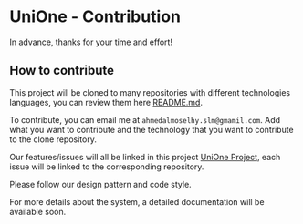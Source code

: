 # UniOne - Contribution

In advance, thanks for your time and effort!

## How to contribute

This project will be cloned to many repositories with different technologies languages, you can review them here [README.md](README.md).

To contribute, you can email me at `ahmedalmoselhy.slm@gmamil.com`. Add what you want to contribute and the technology that you want to contribute to the clone repository.

Our features/issues will all be linked in this project [UniOne Project](https://github.com/users/ahmedmalmoselhy/projects/2), each issue will be linked to the corresponding repository.

Please follow our design pattern and code style.

For more details about the system, a detailed documentation will be available soon.
